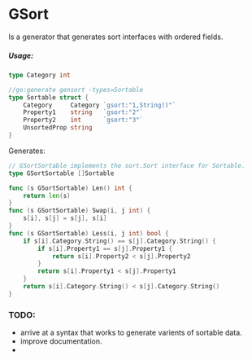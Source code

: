 # GSort

Is a generator that generates sort interfaces with ordered fields.

##### Usage:

```go
type Category int

//go:generate gensort -types=Sortable
type Sortable struct {
    Category     Category `gsort:"1,String()"`
    Property1    string   `gsort:"2"`
    Property2    int      `gsort:"3"`
    UnsortedProp string
}

```

Generates: 

```go
// GSortSortable implements the sort.Sort interface for Sortable.
type GSortSortable []Sortable

func (s GSortSortable) Len() int {
	return len(s)
}
func (s GSortSortable) Swap(i, j int) {
	s[i], s[j] = s[j], s[i]
}
func (s GSortSortable) Less(i, j int) bool {
	if s[i].Category.String() == s[j].Category.String() {
		if s[i].Property1 == s[j].Property1 {
			return s[i].Property2 < s[j].Property2
		}
		return s[i].Property1 < s[j].Property1
	}
	return s[i].Category.String() < s[j].Category.String()
}

```

### TODO: 
- arrive at a syntax that works to generate varients of sortable data.
- improve documentation.
- 